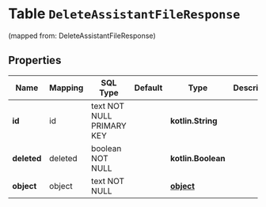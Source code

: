 
# Table `DeleteAssistantFileResponse`
(mapped from: DeleteAssistantFileResponse)

## Properties
Name | Mapping | SQL Type | Default | Type | Description | Notes
---- | ------- | -------- | ------- | ---- | ----------- | -----
**id** | id | text NOT NULL PRIMARY KEY |  | **kotlin.String** |  | 
**deleted** | deleted | boolean NOT NULL |  | **kotlin.Boolean** |  | 
**object** | object | text NOT NULL |  | [**object**](#Object) |  | 





